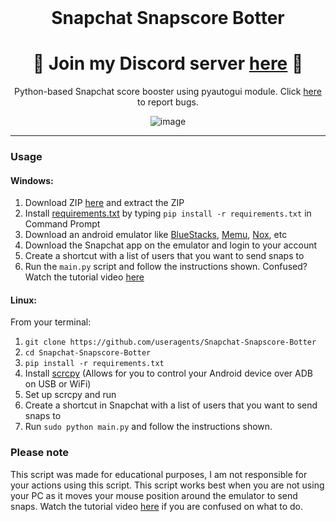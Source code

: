 <br/>
<div align="center">
  
  # Snapchat Snapscore Botter
  
<h1>
🌟 Join my Discord server <a href="https://discord.gg/NrnKpUYjWR">here</a> 🌟
</h1>
  
  Python-based Snapchat score booster using pyautogui module. Click <a href="https://github.com/useragents/Snapchat-Snapscore-Botter/issues">here</a> to report bugs.
  
  ![image](https://user-images.githubusercontent.com/103281345/162591882-3a211ead-0f10-4ba1-bdcc-8f2186294377.png)


  
</div>

--------------------------------------

### Usage

#### Windows:

1. Download ZIP <a href="https://github.com/useragents/Snapchat-Snapscore-Botter/archive/refs/heads/main.zip">here</a> and extract the ZIP
2. Install <a href="https://github.com/useragents/Snapchat-Snapscore-Botter/blob/main/requirements.txt">requirements.txt</a> by typing `pip install -r requirements.txt` in Command Prompt
3. Download an android emulator like <a href="https://www.bluestacks.com/">BlueStacks</a>, <a href="https://www.memuplay.com/">Memu</a>, <a href="https://www.bignox.com/">Nox</a>, etc
4. Download the Snapchat app on the emulator and login to your account
5. Create a shortcut with a list of users that you want to send snaps to
6. Run the `main.py` script and follow the instructions shown. Confused? Watch the tutorial video <a href="https://www.youtube.com/watch?v=-ZVj913gJ_k">here</a>

#### Linux:

From your terminal:

1. `git clone https://github.com/useragents/Snapchat-Snapscore-Botter`
2. `cd Snapchat-Snapscore-Botter`
3. `pip install -r requirements.txt`
4. Install <a href="https://github.com/Genymobile/scrcpy">scrcpy</a> (Allows for you to control your Android device over ADB on USB or WiFi)
5. Set up scrcpy and run
6. Create a shortcut in Snapchat with a list of users that you want to send snaps to
7. Run `sudo python main.py` and follow the instructions shown.

### Please note

This script was made for educational purposes, I am not responsible for your actions using this script.
This script works best when you are not using your PC as it moves your mouse position around the emulator to send snaps.
Watch the tutorial video <a href="https://www.youtube.com/watch?v=-ZVj913gJ_k">here</a> if you are confused on what to do.
